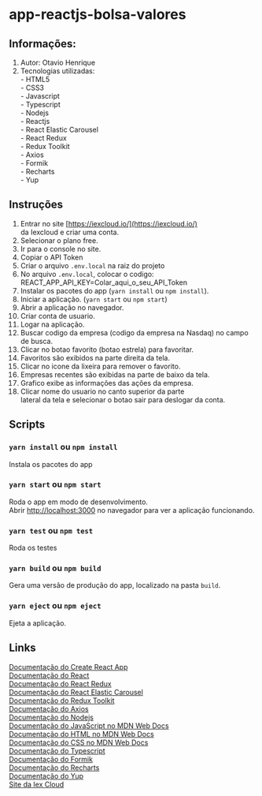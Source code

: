 # app-reactjs-bolsa-valores

## Informações:
  1. Autor: Otavio Henrique
  2. Tecnologias utilizadas:<br />
    - HTML5<br />
    - CSS3<br />
    - Javascript<br />
    - Typescript<br />
    - Nodejs<br />
    - Reactjs<br />
    - React Elastic Carousel<br />
    - React Redux<br />
    - Redux Toolkit<br />
    - Axios<br />
    - Formik<br />
    - Recharts<br />
    - Yup<br />

## Instruções
  1. Entrar no site [https://iexcloud.io/](https://iexcloud.io/)<br />
  da Iexcloud e criar uma conta.
  2. Selecionar o plano free.
  3. Ir para o console no site.
  4. Copiar o API Token
  5. Criar o arquivo `.env.local` na raiz do projeto
  6. No arquivo `.env.local`, colocar o codigo:<br />
    REACT_APP_API_KEY=Colar_aqui_o_seu_API_Token
  7. Instalar os pacotes do app (`yarn install` ou `npm install`).
  8. Iniciar a aplicação. (`yarn start` ou `npm start`)
  9. Abrir a aplicação no navegador.
  10. Criar conta de usuario.
  11. Logar na aplicação.
  12. Buscar codigo da empresa (codigo da empresa na Nasdaq) no campo de busca.
  13. Clicar no botao favorito (botao estrela) para favoritar.
  14. Favoritos são exibidos na parte direita da tela.
  15. Clicar no icone da lixeira para remover o favorito.
  16. Empresas recentes são exibidas na parte de baixo da tela.
  17. Grafico exibe as informações das ações da empresa.
  18. Clicar nome do usuario no canto superior da parte<br>
  lateral da tela e selecionar o botao sair para deslogar da conta.
  

## Scripts
### `yarn install` ou `npm install`
  Instala os pacotes do app
### `yarn start` ou `npm start`
  Roda o app em modo de desenvolvimento.<br />
  Abrir [http://localhost:3000](http://localhost:3000) no navegador para ver a aplicação funcionando.
### `yarn test` ou `npm test`
  Roda os testes
### `yarn build` ou `npm build`
  Gera uma versão de produção do app, localizado na pasta `build`.
### `yarn eject` ou `npm eject`
  Ejeta a aplicação.

## Links
  [Documentação do Create React App](https://facebook.github.io/create-react-app/docs/getting-started)<br />
  [Documentação do React](https://reactjs.org/docs/getting-started.html)<br />
  [Documentação do React Redux](https://react-redux.js.org/introduction/getting-started)<br />
  [Documentação do React Elastic Carousel](https://sag1v.github.io/react-elastic-carousel/)<br />
  [Documentação do Redux Toolkit](https://redux-toolkit.js.org/introduction/getting-started)<br />
  [Documentação do Axios](https://axios-http.com/docs/intro)<br />
  [Documentação do Nodejs](https://nodejs.org/en/docs/)<br />
  [Documentação do JavaScript no MDN Web Docs](https://developer.mozilla.org/pt-BR/docs/Web/JavaScript)<br />
  [Documentação do HTML no MDN Web Docs](https://developer.mozilla.org/pt-BR/docs/Web/HTML)<br />
  [Documentação do CSS no MDN Web Docs](https://developer.mozilla.org/pt-BR/docs/Web/CSS)<br />
  [Documentação do Typescript](https://www.typescriptlang.org/docs/)<br />
  [Documentação do Formik](https://formik.org/docs/overview)<br />
  [Documentação do Recharts](https://recharts.org/en-US/guide)<br />
  [Documentação do Yup](https://github.com/jquense/yup)<br />
  [Site da Iex Cloud](https://iexcloud.io/)<br />
